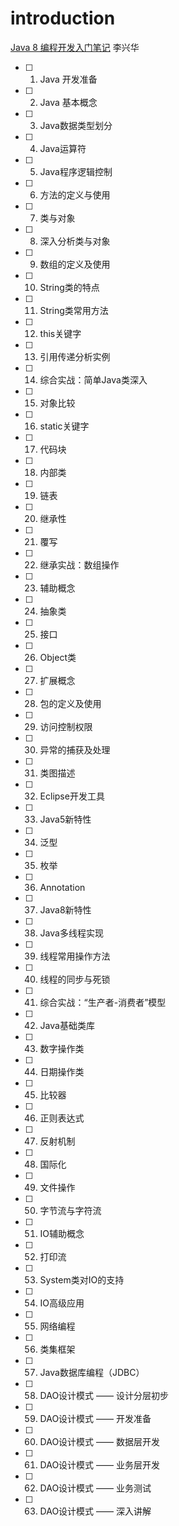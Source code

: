 # introduction
[Java 8 编程开发入门笔记](https://study.163.com/course/courseMain.htm?courseId=1455026)
李兴华

- [ ] 1. Java 开发准备
- [ ] 2. Java 基本概念
- [ ] 3. Java数据类型划分
- [ ] 4. Java运算符
- [ ] 5. Java程序逻辑控制
- [ ] 6. 方法的定义与使用
- [ ] 7. 类与对象
- [ ] 8. 深入分析类与对象
- [ ] 9. 数组的定义及使用
- [ ] 10. String类的特点
- [ ] 11. String类常用方法
- [ ] 12. this关键字
- [ ] 13. 引用传递分析实例
- [ ] 14.  综合实战：简单Java类深入
- [ ] 15. 对象比较
- [ ] 16. static关键字
- [ ] 17. 代码块
- [ ] 18. 内部类
- [ ] 19. 链表
- [ ] 20. 继承性
- [ ] 21. 覆写
- [ ] 22. 继承实战：数组操作
- [ ] 23. 辅助概念
- [ ] 24. 抽象类
- [ ] 25. 接口
- [ ] 26. Object类
- [ ] 27. 扩展概念
- [ ] 28. 包的定义及使用
- [ ] 29. 访问控制权限
- [ ] 30. 异常的捕获及处理
- [ ] 31. 类图描述
- [ ] 32. Eclipse开发工具
- [ ] 33. Java5新特性
- [ ] 34. 泛型
- [ ] 35. 枚举
- [ ] 36. Annotation
- [ ] 37. Java8新特性
- [ ] 38. Java多线程实现
- [ ] 39. 线程常用操作方法
- [ ] 40. 线程的同步与死锁
- [ ] 41. 综合实战：“生产者-消费者”模型
- [ ] 42. Java基础类库
- [ ] 43. 数字操作类
- [ ] 44. 日期操作类
- [ ] 45. 比较器
- [ ] 46. 正则表达式
- [ ] 47. 反射机制
- [ ] 48. 国际化
- [ ] 49. 文件操作
- [ ] 50. 字节流与字符流
- [ ] 51. IO辅助概念
- [ ] 52. 打印流
- [ ] 53. System类对IO的支持
- [ ] 54. IO高级应用
- [ ] 55. 网络编程
- [ ] 56. 类集框架
- [ ] 57. Java数据库编程（JDBC）
- [ ] 58. DAO设计模式 —— 设计分层初步
- [ ] 59. DAO设计模式 —— 开发准备
- [ ] 60. DAO设计模式 —— 数据层开发
- [ ] 61. DAO设计模式 —— 业务层开发
- [ ] 62. DAO设计模式 —— 业务测试
- [ ] 63. DAO设计模式 —— 深入讲解
